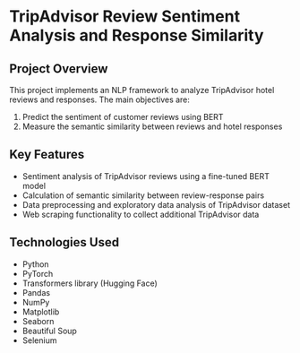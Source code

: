 # TripAdvisor Review Sentiment Analysis and Response Similarity

## Project Overview

This project implements an NLP framework to analyze TripAdvisor hotel reviews and responses. The main objectives are:

1. Predict the sentiment of customer reviews using BERT
2. Measure the semantic similarity between reviews and hotel responses

## Key Features

- Sentiment analysis of TripAdvisor reviews using a fine-tuned BERT model
- Calculation of semantic similarity between review-response pairs
- Data preprocessing and exploratory data analysis of TripAdvisor dataset
- Web scraping functionality to collect additional TripAdvisor data

## Technologies Used

- Python
- PyTorch
- Transformers library (Hugging Face)
- Pandas
- NumPy
- Matplotlib
- Seaborn
- Beautiful Soup
- Selenium
